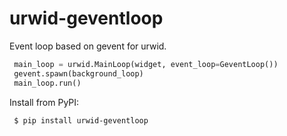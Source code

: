 urwid-geventloop
================

Event loop based on gevent for urwid.

```python
 main_loop = urwid.MainLoop(widget, event_loop=GeventLoop())
 gevent.spawn(background_loop)
 main_loop.run()
 ```
 
 Install from PyPI:
 
     $ pip install urwid-geventloop
